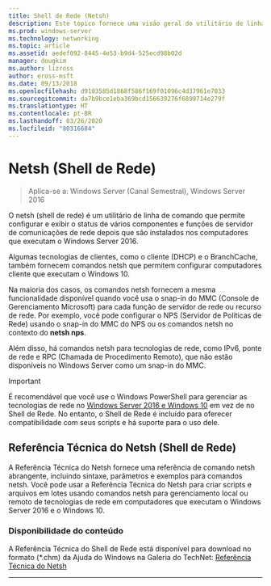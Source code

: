 ```yaml
---
title: Shell de Rede (Netsh)
description: Este tópico fornece uma visão geral do utilitário de linha de comando do netsh (Shell de rede) no Windows Server 2016.
ms.prod: windows-server
ms.technology: networking
ms.topic: article
ms.assetid: aedef092-8445-4e53-b9d4-525ecd98b02d
manager: dougkim
ms.author: lizross
author: eross-msft
ms.date: 09/13/2018
ms.openlocfilehash: d9103585d1868f586f169f01096c4d37961e7033
ms.sourcegitcommit: da7b9bce1eba369bcd156639276f6899714e279f
ms.translationtype: HT
ms.contentlocale: pt-BR
ms.lasthandoff: 03/26/2020
ms.locfileid: "80316684"
---
```

# <a name="network-shell-netsh"></a>Netsh \(Shell de Rede\)

>Aplica-se a: Windows Server (Canal Semestral), Windows Server 2016

O netsh (shell de rede) é um utilitário de linha de comando que permite configurar e exibir o status de vários componentes e funções de servidor de comunicações de rede depois que são instalados nos computadores que executam o Windows Server 2016.

Algumas tecnologias de clientes, como o cliente \(DHCP\) e o BranchCache, também fornecem comandos netsh que permitem configurar computadores cliente que executam o Windows 10.

Na maioria dos casos, os comandos netsh fornecem a mesma funcionalidade disponível quando você usa o snap\-in do MMC \(Console de Gerenciamento Microsoft\) para cada função de servidor de rede ou recurso de rede. Por exemplo, você pode configurar o NPS \(Servidor de Políticas de Rede\) usando o snap-in do MMC do NPS ou os comandos netsh no contexto do **netsh nps**.

Além disso, há comandos netsh para tecnologias de rede, como IPv6, ponte de rede e RPC \(Chamada de Procedimento Remoto\), que não estão disponíveis no Windows Server como um snap-in do MMC.

>[!IMPORTANT]
>É recomendável que você use o Windows PowerShell para gerenciar as tecnologias de rede no [Windows Server 2016 e Windows 10](https://technet.microsoft.com/library/mt156917.aspx) em vez de no Shell de Rede. No entanto, o Shell de Rede é incluído para oferecer compatibilidade com seus scripts e há suporte para o uso dele.

## <a name="network-shell-netsh-technical-reference"></a>Referência Técnica do Netsh (Shell de Rede)

A Referência Técnica do Netsh fornece uma referência de comando netsh abrangente, incluindo sintaxe, parâmetros e exemplos para comandos netsh. Você pode usar a Referência Técnica do Netsh para criar scripts e arquivos em lotes usando comandos netsh para gerenciamento local ou remoto de tecnologias de rede em computadores que executam o Windows Server 2016 e o Windows 10.  
  
### <a name="content-availability"></a>Disponibilidade do conteúdo  
  
A Referência Técnica do Shell de Rede está disponível para download no formato \(*.chm\) da Ajuda do Windows na Galeria do TechNet: [Referência Técnica do Netsh](https://gallery.technet.microsoft.com/Netsh-Technical-Reference-c46523dc)  
  
---
